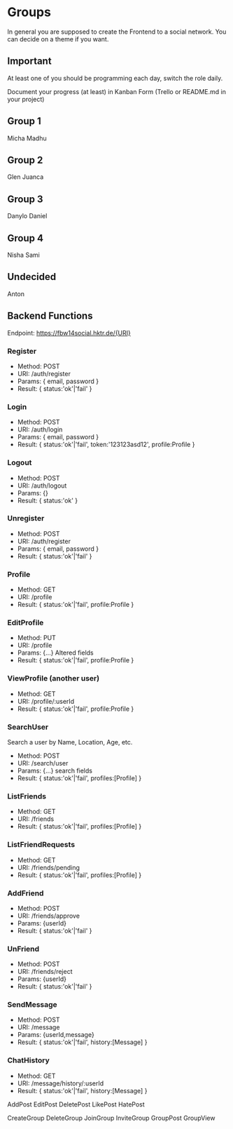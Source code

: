# Groups

In general you are supposed to create the Frontend to a social
network. You can decide on a theme if you want.

## Important

At least one of you should be programming each day,
switch the role daily.

Document your progress (at least) in Kanban Form (Trello or
README.md in your project)

## Group 1
Micha
Madhu

## Group 2
Glen
Juanca

## Group 3
Danylo
Daniel

## Group 4
Nisha
Sami

## Undecided
Anton

## Backend Functions

Endpoint: https://fbw14social.hktr.de/{URI}

### Register
  - Method: POST
  - URI: /auth/register
  - Params: { email, password }
  - Result: { status:'ok'|'fail' }

### Login
  - Method: POST
  - URI: /auth/login
  - Params: { email, password }
  - Result: {
        status:'ok'|'fail',
        token:'123123asd12',
        profile:Profile
    }

### Logout
  - Method: POST
  - URI: /auth/logout
  - Params: {}
  - Result: { status:'ok' }

### Unregister
  - Method: POST
  - URI: /auth/register
  - Params: { email, password }
  - Result: { status:'ok'|'fail' }


### Profile
  - Method: GET
  - URI: /profile
  - Result: { status:'ok'|'fail', profile:Profile }

### EditProfile
  - Method: PUT
  - URI: /profile
  - Params: {...} Altered fields
  - Result: { status:'ok'|'fail', profile:Profile }

### ViewProfile (another user)
  - Method: GET
  - URI: /profile/:userId
  - Result: { status:'ok'|'fail', profile:Profile }

### SearchUser

Search a user by Name, Location, Age, etc.

  - Method: POST
  - URI: /search/user
  - Params: {...} search fields
  - Result: { status:'ok'|'fail', profiles:[Profile] }

### ListFriends
  - Method: GET
  - URI: /friends
  - Result: { status:'ok'|'fail', profiles:[Profile] }

### ListFriendRequests
  - Method: GET
  - URI: /friends/pending
  - Result: { status:'ok'|'fail', profiles:[Profile] }

### AddFriend
  - Method: POST
  - URI: /friends/approve
  - Params: {userId}
  - Result: { status:'ok'|'fail' }

### UnFriend
  - Method: POST
  - URI: /friends/reject
  - Params: {userId}
  - Result: { status:'ok'|'fail' }

### SendMessage
  - Method: POST
  - URI: /message
  - Params: {userId,message}
  - Result: { status:'ok'|'fail', history:[Message] }

### ChatHistory
  - Method: GET
  - URI: /message/history/:userId
  - Result: { status:'ok'|'fail', history:[Message] }

AddPost
EditPost
DeletePost
LikePost
HatePost

CreateGroup
DeleteGroup
JoinGroup
InviteGroup
GroupPost
GroupView